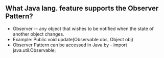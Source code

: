 ## What Java lang. feature supports the Observer Pattern?

* Observer -- any object that wishes to be notified when the state of another object changes.
* Example: Public void update(Observable obs, Object obj)
* Observer Pattern can be accessed in Java by - import java.util.Observable;
 

